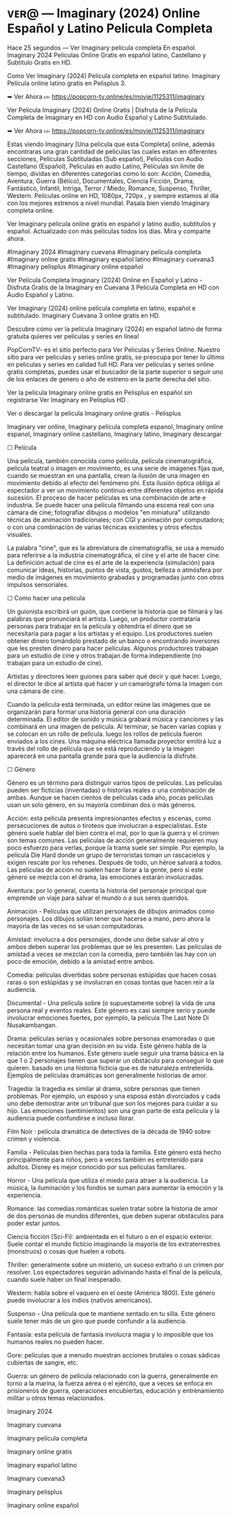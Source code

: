 # ᴠᴇʀ@ — Imaginary (2024) Online Español y Latino Pelicula Completa

Hace 25 segundos — Ver Imaginary pelicula completa En español. Imaginary 2024 Películas Online Gratis en español latino, Castellano y Subtitulo Gratis en HD.

Como Ver Imaginary (2024) Película completa en español latino. Imaginary Película online latino gratis en Pelisplus 3.

➥ Ver Ahora ▹▹ https://popcorn-tv.online/es/movie/1125311/imaginary

Ver Película Imaginary (2024) Online Gratis | Disfruta de la Película Completa de Imaginary en HD con Audio Español y Latino Subtitulado.

➥ Ver Ahora ▹▹ https://popcorn-tv.online/es/movie/1125311/imaginary

Estas viendo Imaginary [Una película que esta Completa] online, además encontraras una gran cantidad de peliculas las cuales estan en diferentes secciones, Películas Subtituladas (Sub español), Peliculas con Audio Castellano (Español), Peliculas en audio Latino, Películas sin limite de tiempo, dividas en diferentes categorías como lo son: Acción, Comedia, Aventura, Guerra (Bélico), Documentales, Ciencia Ficción, Drama, Fantástico, Infantil, Intriga, Terror / Miedo, Romance, Suspenso, Thriller, Western. Peliculas online en HD, 1080px, 720px , y siempre estamos al día con los mejores estrenos a nivel mundial. Pasala bien viendo Imaginary completa online.

Ver Imaginary pelicula online gratis en español y latino audio, subtitulos y español. Actualizado con más películas todos los días. Mira y comparte ahora.

#Imaginary 2024 #Imaginary cuevana #Imaginary película completa #Imaginary online gratis #Imaginary español latino #Imaginary cuevana3 #Imaginary pelisplus #Imaginary online español

Ver Película Completa Imaginary (2024) Online en Español y Latino - Disfruta Gratis de la Imaginary en Cuevana 3 Película Completa en HD con Audio Español y Latino.

Ver Imaginary (2024) online película completa en latino, español e subtitulado. Imaginary Cuevana 3 online gratis en HD.

Descubre cómo ver la película Imaginary (2024) en español latino de forma gratuita quieres ver películas y series en línea!

PopCornTV- es el sitio perfecto para Ver Peliculas y Series Online. Nuestro sitio para ver peliculas y series online gratis, se preocupa por tener lo último en peliculas y series en calidad full HD. Para ver películas y series online gratis completas, puedes usar el buscador de la parte superior o seguir uno de los enlaces de genero o año de estreno en la parte derecha del sitio.

Ver la pelicula Imaginary online gratis en Pelisplus en español sin registrarse Ver Imaginary en Pelisplus HD .

Ver o descargar la pelicula Imaginary online gratis - Pelisplus

Imaginary ver online, Imaginary pelicula completa espanol, Imaginary online espanol, Imaginary online castellano, Imaginary latino, Imaginary descargar

☐ Película

Una película, también conocida como película, película cinematográfica, película teatral o imagen en movimiento, es una serie de imágenes fijas que, cuando se muestran en una pantalla, crean la ilusión de una imagen en movimiento debido al efecto del fenómeno phi. Esta ilusión óptica obliga al espectador a ver un movimiento continuo entre diferentes objetos en rápida sucesión. El proceso de hacer películas es una combinación de arte e industria. Se puede hacer una película filmando una escena real con una cámara de cine; fotografiar dibujos o modelos "en miniatura" utilizando técnicas de animación tradicionales; con CGI y animación por computadora; o con una combinación de varias técnicas existentes y otros efectos visuales.

La palabra "cine", que es la abreviatura de cinematografía, se usa a menudo para referirse a la industria cinematográfica, el cine y el arte de hacer cine. La definición actual de cine es el arte de la experiencia (simulación) para comunicar ideas, historias, puntos de vista, gustos, belleza o atmósfera por medio de imágenes en movimiento grabadas y programadas junto con otros impulsos sensoriales.

☐ Como hacer una pelicula

Un guionista escribirá un guión, que contiene la historia que se filmará y las palabras que pronunciará el artista. Luego, un productor contrataría personas para trabajar en la película y obtendría el dinero que se necesitaría para pagar a los artistas y el equipo. Los productores suelen obtener dinero tomándolo prestado de un banco o encontrando inversores que les presten dinero para hacer películas. Algunos productores trabajan para un estudio de cine y otros trabajan de forma independiente (no trabajan para un estudio de cine).

Artistas y directores leen guiones para saber qué decir y qué hacer. Luego, el director le dice al artista qué hacer y un camarógrafo toma la imagen con una cámara de cine.

Cuando la película está terminada, un editor reúne las imágenes que se organizarán para formar una historia general con una duración determinada. El editor de sonido y música grabará música y canciones y las combinará en una imagen de película. Al terminar, se hacen varias copias y se colocan en un rollo de película. luego los rollos de película fueron enviados a los cines. Una máquina eléctrica llamada proyector emitirá luz a través del rollo de película que se está reproduciendo y la imagen aparecerá en una pantalla grande para que la audiencia la disfrute.

☐ Género

Género es un término para distinguir varios tipos de películas. Las películas pueden ser ficticias (inventadas) o historias reales o una combinación de ambas. Aunque se hacen cientos de películas cada año, pocas películas usan un solo género, en su mayoría combinan dos o más géneros.

Acción: esta película presenta impresionantes efectos y escenas, como persecuciones de autos o tiroteos que involucran a especialistas. Este género suele hablar del bien contra el mal, por lo que la guerra y el crimen son temas comunes. Las películas de acción generalmente requieren muy poco esfuerzo para verlas, porque la trama suele ser simple. Por ejemplo, la película Die Hard donde un grupo de terroristas toman un rascacielos y exigen rescate por los rehenes. Después de todo, un héroe salvará a todos. Las películas de acción no suelen hacer llorar a la gente, pero si este género se mezcla con el drama, las emociones estarán involucradas.

Aventura: por lo general, cuenta la historia del personaje principal que emprende un viaje para salvar el mundo o a sus seres queridos.

Animación - Películas que utilizan personajes de dibujos animados como personajes. Los dibujos solían tener que hacerse a mano, pero ahora la mayoría de las veces no se usan computadoras.

Amistad: involucra a dos personajes, donde uno debe salvar al otro y ambos deben superar los problemas que se les presenten. Las películas de amistad a veces se mezclan con la comedia, pero también las hay con un poco de emoción, debido a la amistad entre ambos.

Comedia: películas divertidas sobre personas estúpidas que hacen cosas raras o son estúpidas y se involucran en cosas tontas que hacen reír a la audiencia.

Documental - Una película sobre (o supuestamente sobre) la vida de una persona real y eventos reales. Este género es casi siempre serio y puede involucrar emociones fuertes, por ejemplo, la película The Last Note Di Nusakambangan.

Drama: películas serias y ocasionales sobre personas enamoradas o que necesitan tomar una gran decisión en su vida. Este género habla de la relación entre los humanos. Este género suele seguir una trama básica en la que 1 o 2 personajes tienen que superar un obstáculo para conseguir lo que quieren. basado en una historia ficticia que es de naturaleza entretenida. Ejemplos de películas dramáticas son generalmente historias de amor.

Tragedia: la tragedia es similar al drama, sobre personas que tienen problemas. Por ejemplo, un esposo y una esposa están divorciados y cada uno debe demostrar ante un tribunal que son los mejores para cuidar a su hijo. Las emociones (sentimientos) son una gran parte de esta película y la audiencia puede confundirse e incluso llorar.

Film Noir : película dramática de detectives de la década de 1940 sobre crimen y violencia.

Familia - Películas bien hechas para toda la familia. Este género está hecho principalmente para niños, pero a veces también es entretenido para adultos. Disney es mejor conocido por sus películas familiares.

Horror - Una película que utiliza el miedo para atraer a la audiencia. La música, la iluminación y los fondos se suman para aumentar la emoción y la experiencia.

Romance: las comedias románticas suelen tratar sobre la historia de amor de dos personas de mundos diferentes, que deben superar obstáculos para poder estar juntos.

Ciencia ficción (Sci-Fi): ambientada en el futuro o en el espacio exterior. Suele contar el mundo ficticio imaginando la mayoría de los extraterrestres (monstruos) o cosas que huelen a robots.

Thriller: generalmente sobre un misterio, un suceso extraño o un crimen por resolver. Los espectadores seguirán adivinando hasta el final de la película, cuando suele haber un final inesperado.

Western: habla sobre el vaquero en el oeste (América 1800). Este género puede involucrar a los indios (nativos americanos).

Suspenso - Una película que te mantiene sentado en tu silla. Este género suele tener más de un giro que puede confundir a la audiencia.

Fantasía: esta película de fantasía involucra magia y lo imposible que los humanos reales no pueden hacer.

Gore: películas que a menudo muestran acciones brutales o cosas sádicas cubiertas de sangre, etc.

Guerra: un género de película relacionado con la guerra, generalmente en torno a la marina, la fuerza aérea o el ejército, que a veces se enfoca en prisioneros de guerra, operaciones encubiertas, educación y entrenamiento militar u otros temas relacionados.

Imaginary 2024

Imaginary cuevana

Imaginary película completa

Imaginary online gratis

Imaginary español latino

Imaginary cuevana3

Imaginary pelisplus

Imaginary online español
